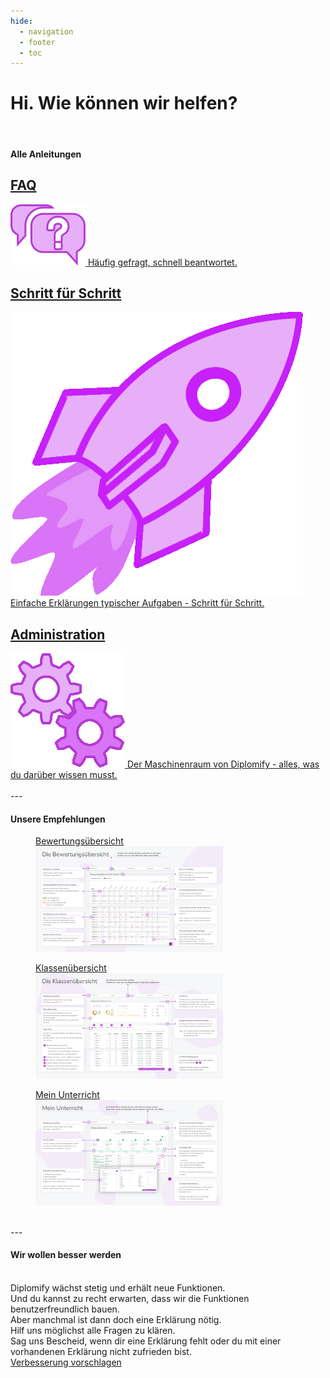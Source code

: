 ```yaml
---
hide:
  - navigation
  - footer
  - toc
---
```


# Hi. Wie können wir helfen?
<br>
<section>
<h4>Alle Anleitungen</h4>
<div class="space-around">
    <a class="category" href="/Anleitungen/FAQ/collection/">
        <h2 class="center">FAQ</h2>
        <img class="off-glb img-x-small" src="./img/assets/icons/faq.png">
        <span class="text-standard center">Häufig gefragt, schnell beantwortet.</span>
    </a>
    <a class="category" href="/Anleitungen/Schritt_f%C3%BCr_Schritt/Noten_eintragen/">
        <h2 class="center">Schritt für Schritt</h2>
        <img class="off-glb img-x-small" src="./img/assets/icons/finish.png">
        <span class="text-standard center">Einfache Erklärungen typischer Aufgaben - Schritt für Schritt.</span> 
    </a>
       <a class="category" href="/Anleitungen/Administration/%C3%9Cbersicht/">
        <h2 class="center">Administration</h2>
        <img class="off-glb img-x-small" src="./img/assets/icons/cogs.png">
        <span class="text-standard center">Der Maschinenraum von Diplomify - alles, was du darüber wissen musst.</span>
    </a>
</div>
</section>
<br>
---
<br>
<section>
<h4>Unsere Empfehlungen</h4>
<div class="space-around">
  <a href="./img/quick_start/bewertungsuebersicht.png" target="_blank">
      <figure>
          <figcaption class="img-caption">Bewertungsübersicht</figcaption>
          <img class="image scale" src="./img/quick_start/bewertungsuebersicht.png" alt="Mein Unterricht" width="300" height="">
      </figure>
  </a>

  <a href="./img/quick_start/klassenuebersicht.png" target="_blank">
      <figure>
          <figcaption class="img-caption">Klassenübersicht</figcaption>
          <img class="image scale" src="./img/quick_start/klassenuebersicht.png" alt="Mein Unterricht" width="300" height="">
      </figure>
  </a>

  <a href="./img/quick_start/mein_unterricht.png" target="_blank">
      <figure>
          <figcaption class="img-caption">Mein Unterricht</figcaption>
          <img class="image scale" src="./img/quick_start/mein_unterricht.png" alt="Mein Unterricht" width="300" height="">
      </figure>
  </a>
</div>
</section>
<br>
---
<br>
<section>
<div>
    <h4>Wir wollen besser werden</h4>
    <br>
    <span class="center"> 
        Diplomify wächst stetig und erhält neue Funktionen.<br>
        Und du kannst zu recht erwarten, dass wir die Funktionen benutzerfreundlich bauen.<br>
        Aber manchmal ist dann doch eine Erklärung nötig.<br>
        Hilf uns möglichst alle Fragen zu klären.<br>
        Sag uns Bescheid, wenn dir eine Erklärung fehlt oder du mit einer vorhandenen Erklärung nicht zufrieden bist. <br>
    </span>
    <div class="center mt-2">
        <a href="mailto:info@diplomify.de" class="md-button-xl">Verbesserung vorschlagen</a>
    </div>
</div>
</section>
